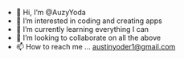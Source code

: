 - 👋 Hi, I’m @AuzyYoda
- 👀 I’m interested in coding and creating apps
- 🌱 I’m currently learning everything I can
- 💞️ I’m looking to collaborate on all the above
- 📫 How to reach me ... austinyoder1@gmail.com

<!---
AuzyYoda/AuzyYoda is a ✨ special ✨ repository because its `README.md` (this file) appears on your GitHub profile.
You can click the Preview link to take a look at your changes.
--->
